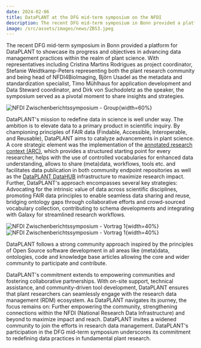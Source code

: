```yaml
---
date: 2024-02-06
title: DataPLANT at the DFG mid-term symposium on the NFDI  
description: The recent DFG mid-term symposium in Bonn provided a platform for DataPLANT to showcase its progress and objectives in advancing data management practices within the realm of plant science. With representatives including Cristina Martins Rodrigues as project coordinator, Stefanie Weidtkamp-Peters representing both the plant research community and being head of NFDI4BioImaging, Björn Usadel as the metadata and standardization specialist, Timo Mühlhaus for application development and Data Steward...
image: /src/assets/images/news/ZBS3.jpeg
---
```

The recent DFG mid-term symposium in Bonn provided a platform for DataPLANT to showcase its progress and objectives in advancing data management practices within the realm of plant science. With representatives including Cristina Martins Rodrigues as project coordinator, Stefanie Weidtkamp-Peters representing both the plant research community and being head of NFDI4BioImaging, Björn Usadel as the metadata and standardization specialist, Timo Mühlhaus for application development and Data Steward coordinator, and Dirk von Suchodoletz as the speaker, the symposium served as a pivotal moment to share insights and strategies.

![NFDI Zwischenberichtssymposium - Group](/src/assets/images/news/ZBS3.jpeg){width=60%} 

DataPLANT's mission to redefine data in science is well under way. The ambition is to elevate data to a primary product in scientific inquiry. By championing principles of FAIR data (Findable, Accessible, Interoperable, and Reusable), DataPLANT aims to catalyze advancements in plant science. A core strategic element was the implementation of the [annotated research context (ARC)](https://nfdi4plants.org/nfdi4plants.knowledgebase/docs/implementation/AnnotatedResearchContext.html), which provides a structured starting point for every researcher, helps with the use of controlled vocabularies for enhanced data understanding, allows to share (meta)data, workflows, tools etc. and facilitates data publication in both community endpoint repositories as well as the [DataPLANT DataHUB]( https://git.nfdi4plants.org/) infrastructure to maximize research impact. Further, DataPLANT's approach encompasses several key strategies: Advocating for the intrinsic value of data across scientific disciplines, promoting FAIR data principles to enable seamless data sharing and reuse, bridging ontology gaps through collaborative efforts and crowd-sourced vocabulary collection, contributing to schema developments and integrating with Galaxy for streamlined research workflows.

![NFDI Zwischenberichtssymposium - Vortrag 1](/src/assets/images/news/ZBS1.jpg){width=40%} 
![NFDI Zwischenberichtssymposium - Vortrag 1](/src/assets/images/news/ZBS2.jpg){width=40%} 

DataPLANT follows a strong community approach inspired by the principles of Open Source software development in all areas like (meta)data, ontologies, code and knowledge base articles allowing the core and wider community to participate and contribute.

DataPLANT's commitment extends to empowering communities and fostering collaborative partnerships. With on-site support, technical assistance, and community-driven tool development, DataPLANT ensures that plant researchers can seamlessly engage with the research data management (RDM) ecosystem. As DataPLANT navigates its journey, the focus remains on: Further empowering the community, strengthening connections within the NFDI (National Research Data Infrastructure) and beyond to maximize impact and reach. DataPLANT invites a widened community to join the efforts in research data management. DataPLANT's participation in the DFG mid-term symposium underscores its commitment to redefining data practices in fundamental plant research.

